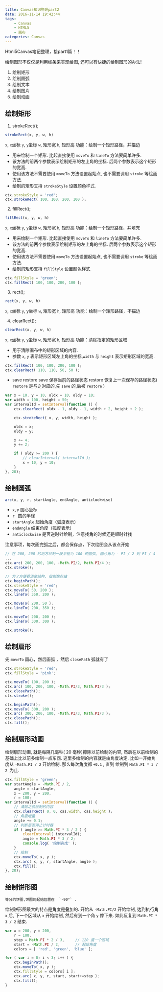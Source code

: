 ```yaml
---
title: Canvas知识整理part2
date: 2016-11-14 19:42:44
tags: 
	- Canvas
	- HTML5
	- 画布
categories: Canvas
---
```

Html5Canvas笔记整理，接part1篇！！

绘制图形不仅仅是利用线条来实现绘图, 还可以有快捷的绘制图形的办法!
1. 绘制矩形
2. 绘制圆弧
3. 绘制文本
4. 绘制图片
5. 绘制动画

<!-- more -->

## 绘制矩形

1. strokeRect();

```js
strokeRect(x, y, w, h)
```

`x`, `x`坐标
`y`, `y`坐标
`w`, 矩形宽
`h`, 矩形高
功能：绘制一个矩形路径，并描边
- 用来绘制一个矩形. 比起直接使用 `moveTo` 和 `lineTo` 方法要简单许多.
- 该方法的前两个参数表示绘制矩形的左上角的坐标. 后两个参数表示这个矩形的宽高.
- 使用该方法不需要使用 `moveTo` 方法设置起始点, 也不需要调用 `stroke` 等绘画方法.
- 绘制的矩形支持 `strokeStyle` 设置颜色样式.

```js
ctx.strokeStyle = 'red';
ctx.strokeRect( 100, 100, 200, 100 );
```

2. fillRect();

```js
fillRect(x, y, w, h)
```

`x`, `x`坐标
`y`, `y`坐标
`w`, 矩形宽
`h`, 矩形高
功能：绘制一个矩形路径，并填充
- 用来绘制一个矩形. 比起直接使用 `moveTo` 和 `lineTo` 方法要简单许多.
- 该方法的前两个参数表示绘制矩形的左上角的坐标. 后两个参数表示这个矩形的宽高.
- 使用该方法不需要使用 `moveTo` 方法设置起始点, 也不需要调用 `stroke` 等绘画方法.
- 绘制的矩形支持 `fillStyle` 设置颜色样式.

```js
ctx.fillStyle = 'green';
ctx.fillRect( 100, 100, 200, 100 );
```

3. rect();

```js
rect(x, y, w, h)
```

`x`, `x`坐标
`y`, y坐标
`w`, 矩形宽
`h`, 矩形高
功能：绘制一个矩形路径，不描边

4. clearRect();

```js
clearRect(x, y, w, h)
```

`x`, `x`坐标
`y`, `y`坐标
`w`, 矩形宽
`h`, 矩形高
功能：清除指定的矩形区域
- 用于清除画布中的矩形区域的内容.
- 参数 `x`, `y` 表示矩形区域左上角的坐标,`width` 与 `height` 表示矩形区域的宽高.

```js
ctx.fillRect( 100, 100, 200, 100 );
ctx.clearRect( 110, 110, 50, 50 );
```

* save restore
	save 保存当前的路径状态
	restore 恢复上一次保存的路径状态( `restore` 是与之对应的,先 `save` 的,后被 `restore` )
	
```js
var x = 10, y = 10, oldx = 10, oldy = 10;
var width = 100, height = 50;     
var intervalId = setInterval(function () {
	ctx.clearRect( oldx - 1, oldy - 1, width + 2, height + 2 );

	ctx.strokeRect( x, y, width, height );

	oldx = x;
	oldy = y;

	x += 4;
	y += 2;

	if ( oldy >= 200 ) {
		// clearInterval( intervalId );
		x = 10, y = 10;
	}
}, 20);
```

## 绘制圆弧

```js
arc(x, y, r, startAngle, endAngle, anticlockwise)
```

* `x,y` 圆心坐标
* `r `  圆的半径
* `startAngle` 起始角度（弧度表示）
* `endAngle` 结束角度（弧度表示）
* `anticlockwise` 是否逆时针绘制，注意找角的时候还是顺时针找

注意事项，每次画完弧之后，都会保存点，下次绘图会从该点开始

```js
// 在 200, 200 的地方绘制一段半径为 100 的圆弧, 圆心角为 - PI / 2 到 PI / 4
...
ctx.arc( 200, 200, 100, -Math.PI/2, Math.PI/4 );
ctx.stroke();

// 为了方便看清楚结构, 绘制坐标轴
ctx.beginPath();
ctx.strokeStyle = 'red';
ctx.moveTo( 50, 200 );
ctx.lineTo( 350, 200 );

ctx.moveTo( 200, 50 );
ctx.lineTo( 200, 350 );

ctx.moveTo( 200, 200 );
ctx.lineTo( 300, 300 );

ctx.stroke();
```

## 绘制扇形

先 `moveTo` 圆心，然后画弧 ，然后 `closePath` 弧就有了

```js
ctx.strokeStyle = 'red';
ctx.fillStyle = 'pink';

ctx.moveTo( 100, 200 );
ctx.arc( 100, 200, 100, -Math.PI/3, Math.PI/3 );
ctx.closePath();
ctx.stroke();

ctx.beginPath();
ctx.moveTo( 300, 200 );
ctx.arc( 300, 200, 100, -Math.PI/3, Math.PI/3 );
ctx.closePath();
ctx.fill();
```

## 绘制扇形动画

绘制扇形动画, 就是每隔几毫秒( 20 毫秒)擦除以前绘制的内容, 然后在以前绘制的基础上比以前多绘制一点东西. 这里多绘制的内容就是由角度决定. 比如一开始角度从 `-Math.PI / 2` 开始绘制. 那么每次角度都 `+0.1` , 直到 绘制到 `Math.PI * 3 / 2 `为止.

```js
ctx.fillStyle = 'green';
var startAngle = -Math.PI / 2,
	angle = startAngle,
	x = 200, y = 200,
	r = 100;
var intervalId = setInterval(function () {
	// 清除之前绘制的内容
	ctx.clearRect( 0, 0, cas.width, cas.height );
	// 角度增量
	angle += 0.1;
	// 判断是否停止计时器
	if ( angle >= Math.PI * 3 / 2 ) {
		clearInterval( intervalId);
		angle = Math.PI * 3 / 2; 
		console.log( '绘制完成' );
	}
	// 绘制
	ctx.moveTo( x, y );
	ctx.arc( x, y, r, startAngle, angle );
	ctx.fill();
}, 20);
```

## 绘制饼形图

	等分的饼图,饼图的起始位置在	`-90°` .
绘制饼形图最大的特点是角度是叠加的. 开始从 `-Math.PI/2` 开始绘制, 达到执行角 `x` 后, 下一个区域从 `x` 开始绘制, 然后有到一个角 `y` 停下来. 如此反复到 `Math.PI * 3 / 2` 结束.

```js
var x = 200, y = 200,
	r = 100,
	step = Math.PI * 2 / 3,     // 120 度一个区域
	start = -Math.PI / 2,       // 起始角度
	colors = [ 'red', 'green', 'blue' ];

for ( var i = 0; i < 3; i++ ) {
	ctx.beginPath();
	ctx.moveTo( x, y );
	ctx.fillStyle = colors[ i ];
	ctx.arc( x, y, r, start, start+=step );
	ctx.fill();
}
```